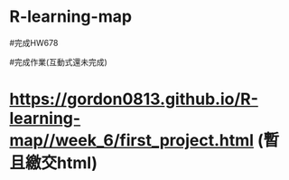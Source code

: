 # R-learning-map
#完成HW678

#完成作業(互動式還未完成)

# https://gordon0813.github.io/R-learning-map//week_6/first_project.html   (暫且繳交html)


